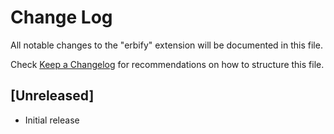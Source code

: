 # Change Log

All notable changes to the "erbify" extension will be documented in this file.

Check [Keep a Changelog](http://keepachangelog.com/) for recommendations on how to structure this file.

## [Unreleased]

- Initial release